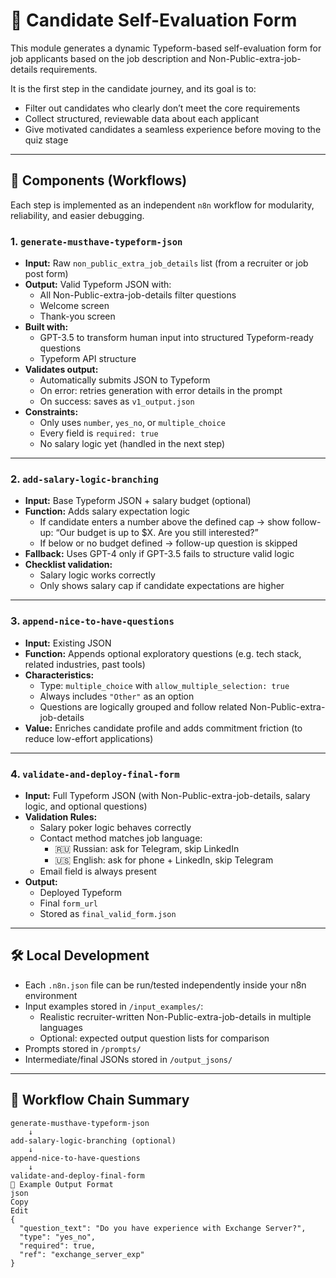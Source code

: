 # 📄 Candidate Self-Evaluation Form

This module generates a dynamic Typeform-based self-evaluation form for job applicants based on the job description and Non-Public-extra-job-details requirements.

It is the first step in the candidate journey, and its goal is to:
- Filter out candidates who clearly don’t meet the core requirements
- Collect structured, reviewable data about each applicant
- Give motivated candidates a seamless experience before moving to the quiz stage

---

## 🧱 Components (Workflows)

Each step is implemented as an independent `n8n` workflow for modularity, reliability, and easier debugging.

### 1. `generate-musthave-typeform-json`

- **Input:** Raw `non_public_extra_job_details` list (from a recruiter or job post form)
- **Output:** Valid Typeform JSON with:
  - All Non-Public-extra-job-details filter questions
  - Welcome screen
  - Thank-you screen
- **Built with:**
  - GPT-3.5 to transform human input into structured Typeform-ready questions
  - Typeform API structure
- **Validates output:**
  - Automatically submits JSON to Typeform
  - On error: retries generation with error details in the prompt
  - On success: saves as `v1_output.json`
- **Constraints:**
  - Only uses `number`, `yes_no`, or `multiple_choice`
  - Every field is `required: true`
  - No salary logic yet (handled in the next step)

---

### 2. `add-salary-logic-branching`

- **Input:** Base Typeform JSON + salary budget (optional)
- **Function:** Adds salary expectation logic
  - If candidate enters a number above the defined cap → show follow-up: “Our budget is up to $X. Are you still interested?”
  - If below or no budget defined → follow-up question is skipped
- **Fallback:** Uses GPT-4 only if GPT-3.5 fails to structure valid logic
- **Checklist validation:**
  - Salary logic works correctly
  - Only shows salary cap if candidate expectations are higher

---

### 3. `append-nice-to-have-questions`

- **Input:** Existing JSON
- **Function:** Appends optional exploratory questions (e.g. tech stack, related industries, past tools)
- **Characteristics:**
  - Type: `multiple_choice` with `allow_multiple_selection: true`
  - Always includes `"Other"` as an option
  - Questions are logically grouped and follow related Non-Public-extra-job-details
- **Value:** Enriches candidate profile and adds commitment friction (to reduce low-effort applications)

---

### 4. `validate-and-deploy-final-form`

- **Input:** Full Typeform JSON (with Non-Public-extra-job-details, salary logic, and optional questions)
- **Validation Rules:**
  - Salary poker logic behaves correctly
  - Contact method matches job language:
    - 🇷🇺 Russian: ask for Telegram, skip LinkedIn
    - 🇺🇸 English: ask for phone + LinkedIn, skip Telegram
  - Email field is always present
- **Output:**
  - Deployed Typeform
  - Final `form_url`
  - Stored as `final_valid_form.json`

---

## 🛠 Local Development

- Each `.n8n.json` file can be run/tested independently inside your n8n environment
- Input examples stored in `/input_examples/`:
  - Realistic recruiter-written Non-Public-extra-job-details in multiple languages
  - Optional: expected output question lists for comparison
- Prompts stored in `/prompts/`
- Intermediate/final JSONs stored in `/output_jsons/`

---

## 🔄 Workflow Chain Summary

```plaintext
generate-musthave-typeform-json
    ↓
add-salary-logic-branching (optional)
    ↓
append-nice-to-have-questions
    ↓
validate-and-deploy-final-form
🧪 Example Output Format
json
Copy
Edit
{
  "question_text": "Do you have experience with Exchange Server?",
  "type": "yes_no",
  "required": true,
  "ref": "exchange_server_exp"
}